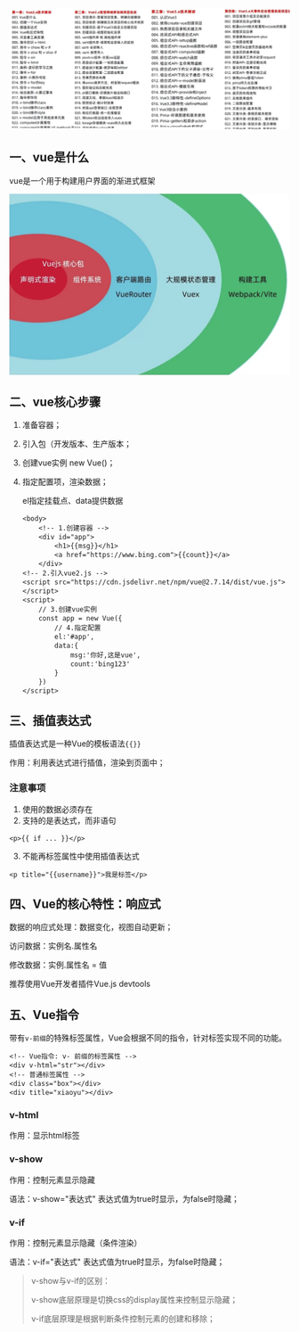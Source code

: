 ### ![image-20230726115311814](localpicbed/vue学习.assets/image-20230726115311814.png)

## 一、vue是什么

vue是一个用于构建用户界面的渐进式框架

![image-20230726121145248](localpicbed/vue学习.assets/image-20230726121145248.png)

## 二、vue核心步骤

1. 准备容器；

2. 引入包（开发版本、生产版本；

3. 创建vue实例 new Vue()；

4. 指定配置项，渲染数据；

   el指定挂载点、data提供数据

   ```vue
   <body>
       <!-- 1.创建容器 -->
       <div id="app">
           <h1>{{msg}}</h1>
           <a href="https://www.bing.com">{{count}}</a>
       </div>
   <!-- 2.引入vue2.js -->
   <script src="https://cdn.jsdelivr.net/npm/vue@2.7.14/dist/vue.js"></script>
   <script>
       // 3.创建vue实例
       const app = new Vue({
           // 4.指定配置
           el:'#app',
           data:{
               msg:'你好,这是vue',
               count:'bing123'
           } 
       })
   </script>
   ```

## 三、插值表达式

插值表达式是一种Vue的模板语法`{{}}`

作用：利用表达式进行插值，渲染到页面中；

   ### 注意事项

   1. 使用的数据必须存在
   2. 支持的是表达式，而非语句

   ```vue
   <p>{{ if ... }}</p>
   ```

   3. 不能再标签属性中使用插值表达式

   ```vue
   <p title="{{username}}">我是标签</p>
   ```

## 四、Vue的核心特性：响应式

数据的响应式处理：数据变化，视图自动更新；

访问数据：实例名.属性名

修改数据：实例.属性名 = 值 

推荐使用Vue开发者插件Vue.js devtools

## 五、Vue指令

带有`v-前缀`的特殊标签属性，Vue会根据不同的指令，针对标签实现不同的功能。

```vue
<!-- Vue指令: v- 前缀的标签属性 -->
<div v-html="str"></div>
<!-- 普通标签属性 -->
<div class="box"></div>
<div title="xiaoyu"></div>
```

### v-html

作用：显示html标签

### v-show

作用：控制元素显示隐藏

语法：v-show="表达式" 表达式值为true时显示，为false时隐藏；

### v-if

作用：控制元素显示隐藏（条件渲染）

语法：v-if="表达式" 表达式值为true时显示，为false时隐藏；

> v-show与v-if的区别：
>
> v-show底层原理是切换css的display属性来控制显示隐藏；
>
> v-if底层原理是根据判断条件控制元素的创建和移除；
